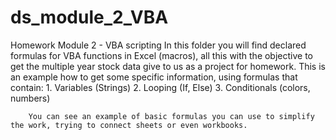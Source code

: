 # ds_module_2_VBA
Homework Module 2 - VBA scripting
    In this folder you will find declared formulas for VBA functions in Excel (macros), all this with the objective to get the multiple year stock data give to us as a project for homework.
        This is an example how to get some specific information, using formulas that contain:
        1. Variables (Strings)
        2. Looping (If, Else)
        3. Conditionals (colors, numbers)

        You can see an example of basic formulas you can use to simplify the work, trying to connect sheets or even workbooks.
